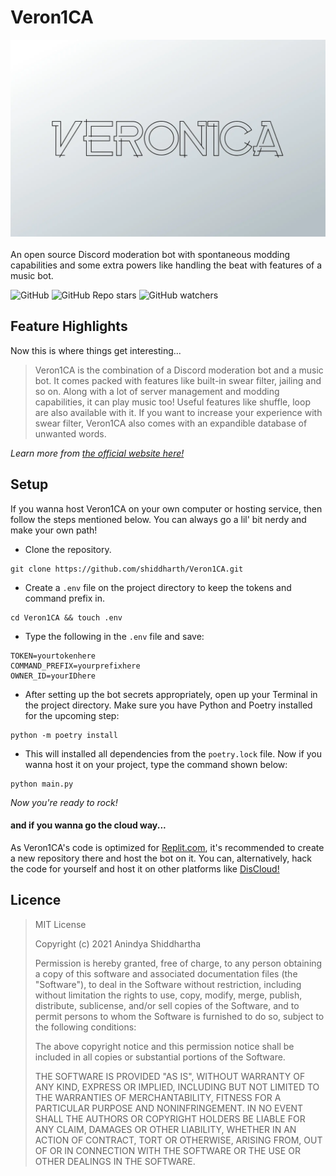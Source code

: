# Veron1CA
<img src="readme_assets/asset1.webp"><br><br>
An open source Discord moderation bot with spontaneous modding capabilities and some extra powers like handling the beat with features of a music bot.

![GitHub](https://img.shields.io/github/license/shiddharth/Veron1CA?color=blue&style=for-the-badge)
![GitHub Repo stars](https://img.shields.io/github/stars/shiddharth/Veron1CA?color=blue&style=for-the-badge)
![GitHub watchers](https://img.shields.io/github/watchers/shiddharth/Veron1CA?color=blue&style=for-the-badge)

## Feature Highlights
Now this is where things get interesting...
<blockquote>
Veron1CA is the combination of a Discord moderation bot and a music bot. It comes packed with features like built-in swear filter, jailing and so on. Along with a lot of server management and modding capabilities, it can play music too! Useful features like shuffle, loop are also available with it. If you want to increase your experience with swear filter, Veron1CA also comes with an expandible database of unwanted words.
</blockquote>

<i>Learn more from [the official website here!](https://shiddharth.github.io/Veron1CA)</i>

## Setup
If you wanna host Veron1CA on your own computer or hosting service, then follow the steps mentioned below. You can always go a lil' bit nerdy and make your own path!
* Clone the repository.
```
git clone https://github.com/shiddharth/Veron1CA.git
```
* Create a `.env` file on the project directory to keep the tokens and command prefix in.
```
cd Veron1CA && touch .env
```
* Type the following in the `.env` file and save:
```
TOKEN=yourtokenhere
COMMAND_PREFIX=yourprefixhere
OWNER_ID=yourIDhere
```
* After setting up the bot secrets appropriately, open up your Terminal in the project directory. Make sure you have Python and Poetry installed for the upcoming step:
```
python -m poetry install
```
* This will installed all dependencies from the `poetry.lock` file. Now if you wanna host it on your project, type the command shown below:
```
python main.py
```

<i>Now you're ready to rock!</i>

#### and if you wanna go the cloud way...
As Veron1CA's code is optimized for [Replit.com](https://replit.com), it's recommended to create a new repository there and host the bot on it. You can, alternatively, hack the code for yourself and host it on other platforms like [DisCloud!](https://discloudbot.com/)

## Licence
<blockquote>
MIT License

Copyright (c) 2021 Anindya Shiddhartha

Permission is hereby granted, free of charge, to any person obtaining a copy
of this software and associated documentation files (the "Software"), to deal
in the Software without restriction, including without limitation the rights
to use, copy, modify, merge, publish, distribute, sublicense, and/or sell
copies of the Software, and to permit persons to whom the Software is
furnished to do so, subject to the following conditions:

The above copyright notice and this permission notice shall be included in all
copies or substantial portions of the Software.

THE SOFTWARE IS PROVIDED "AS IS", WITHOUT WARRANTY OF ANY KIND, EXPRESS OR
IMPLIED, INCLUDING BUT NOT LIMITED TO THE WARRANTIES OF MERCHANTABILITY,
FITNESS FOR A PARTICULAR PURPOSE AND NONINFRINGEMENT. IN NO EVENT SHALL THE
AUTHORS OR COPYRIGHT HOLDERS BE LIABLE FOR ANY CLAIM, DAMAGES OR OTHER
LIABILITY, WHETHER IN AN ACTION OF CONTRACT, TORT OR OTHERWISE, ARISING FROM,
OUT OF OR IN CONNECTION WITH THE SOFTWARE OR THE USE OR OTHER DEALINGS IN THE
SOFTWARE.
</blockquote>

